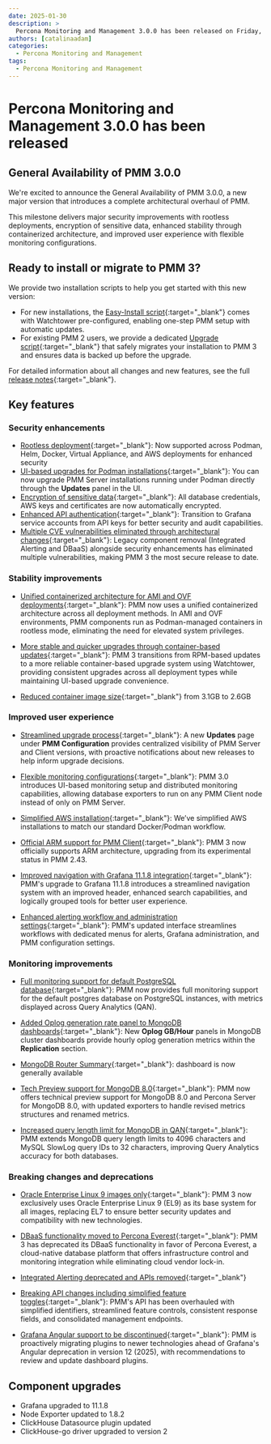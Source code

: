 ```yaml
---
date: 2025-01-30
description: >
  Percona Monitoring and Management 3.0.0 has been released on Friday, January 30, 2025.
authors: [catalinaadam]
categories:
  - Percona Monitoring and Management
tags:
  - Percona Monitoring and Management
---
```


# Percona Monitoring and Management 3.0.0 has been released

<!-- more -->


## General Availability of PMM 3.0.0

We're excited to announce the General Availability of PMM 3.0.0, a new major version that introduces a complete architectural overhaul of PMM. 

This milestone delivers major security improvements with rootless deployments, encryption of sensitive data, enhanced stability through containerized architecture, and improved user experience with flexible monitoring configurations. 

## Ready to install or migrate to PMM 3?
We provide two installation scripts to help you get started with this new version:

- For new installations, the [Easy-Install script](https://docs.percona.com/percona-monitoring-and-management/3/quickstart/index.html){:target="_blank"} comes with Watchtower pre-configured, enabling one-step PMM setup with automatic updates.
- For existing PMM 2 users, we provide a dedicated [Upgrade script](https://docs.percona.com/percona-monitoring-and-management/3/pmm-upgrade/migrating_from_pmm_2.html#step-2-migrate-pmm-2-server-to-pmm-3){:target="_blank"} that safely migrates your installation to PMM 3 and ensures data is backed up before the upgrade.

For detailed information about all changes and new features, see  the full [release notes](https://docs.percona.com/percona-monitoring-and-management/3/release-notes/3.0.0.html){:target="_blank"}.

## Key features

### Security enhancements
- [Rootless deployment](https://docs.percona.com/percona-monitoring-and-management/3/setting-up/index.html#set-up-pmm-server){:target="_blank"}: Now supported across Podman, Helm, Docker, Virtual Appliance, and AWS deployments for enhanced security
- [UI-based upgrades for Podman installations](https://docs.percona.com/percona-monitoring-and-management/3/install-pmm/install-pmm-server/baremetal/podman/index.html){:target="_blank"}: You can now upgrade PMM Server installations running under Podman directly through the **Updates** panel in the UI.
- [Encryption of sensitive data](https://docs.percona.com/percona-monitoring-and-management/3/pmm-admin/security/data_encryption.html){:target="_blank"}: All database credentials, AWS keys and certificates are now automatically encrypted.
- [Enhanced API authentication](https://docs.percona.com/percona-monitoring-and-management/3/api/authentication.html){:target="_blank"}: Transition to Grafana service accounts from API keys for better security and audit capabilities. 
- [Multiple CVE vulnerabilities eliminated through architectural changes](https://docs.percona.com/percona-monitoring-and-management/3/release-notes/3.0.0.html#cves-eliminated-through-architectural-changes){:target="_blank"}: Legacy component removal (Integrated Alerting and DBaaS) alongside security enhancements has eliminated multiple vulnerabilities, making PMM 3 the most secure release to date.

### Stability improvements
- [Unified containerized architecture for AMI and OVF deployments](https://docs.percona.com/percona-monitoring-and-management/3/release-notes/3.0.0.html#containerized-pmm-architecture-for-ami-and-ovf-deployments){:target="_blank"}: PMM now uses a unified containerized architecture across all deployment methods. In AMI and OVF environments, PMM components run as Podman-managed containers in rootless mode, eliminating the need for elevated system privileges.

- [More stable and quicker upgrades through container-based updates](https://docs.percona.com/percona-monitoring-and-management/3/release-notes/3.0.0.html#more-stable-and-quicker-upgrades){:target="_blank"}: PMM 3 transitions from RPM-based updates to a more reliable container-based upgrade system using Watchtower, providing consistent upgrades across all deployment types while maintaining UI-based upgrade convenience. 
- [Reduced container image size](https://docs.percona.com/percona-monitoring-and-management/3/release-notes/3.0.0.html#reduced-pmm-container-image-size){:target="_blank"} from 3.1GB to 2.6GB

### Improved user experience
- [Streamlined upgrade process](https://docs.percona.com/percona-monitoring-and-management/3/release-notes/3.0.0.html#new-upgrade-ui){:target="_blank"}: A new **Updates** page under **PMM Configuration** provides centralized visibility of PMM Server and Client versions, with proactive notifications about new releases to help inform upgrade decisions.  

- [Flexible monitoring configurations](https://docs.percona.com/percona-monitoring-and-management/3/install-pmm/install-pmm-client/index.html#connect-services){:target="_blank"}: PMM 3.0 introduces UI-based monitoring setup and distributed monitoring capabilities, allowing database exporters to run on any PMM Client node instead of only on PMM Server.
- [Simplified AWS installation](https://docs.percona.com/percona-monitoring-and-management/3/install-pmm/install-pmm-server/aws/aws.html){:target="_blank"}: We’ve simplified AWS installations to match our standard Docker/Podman workflow. 
- [Official ARM support for PMM Client](https://docs.percona.com/percona-monitoring-and-management/3/release-notes/3.0.0.html#official-arm-support-for-pmm-client){:target="_blank"}: PMM 3 now officially supports ARM architecture, upgrading from its experimental status in PMM 2.43.
- [Improved navigation with Grafana 11.1.8 integration](https://community.grafana.com/t/changelog-updates-in-grafana-11-1-8/134843){:target="_blank"}: PMM's upgrade to Grafana 11.1.8 introduces a streamlined navigation system with an improved header, enhanced search capabilities, and logically grouped tools for better user experience.
- [Enhanced alerting workflow and administration settings](https://docs.percona.com/percona-monitoring-and-management/3/release-notes/3.0.0.html#improved-alerting-workflow){:target="_blank"}: PMM's updated interface streamlines workflows with dedicated menus for alerts, Grafana administration, and PMM configuration settings.


### Monitoring improvements
- [Full monitoring support for default PostgreSQL database](https://docs.percona.com/percona-monitoring-and-management/3/release-notes/3.0.0.html#added-monitoring-support-for-default-postgresql-database){:target="_blank"}: PMM now provides full monitoring support for the default postgres database on PostgreSQL instances, with metrics displayed across Query Analytics (QAN).
- [Added Oplog generation rate panel to MongoDB dashboards](https://docs.percona.com/percona-monitoring-and-management/3/release-notes/3.0.0.html#added-oplog-generation-rate-panel-to-mongodb-dashboards){:target="_blank"}: New **Oplog GB/Hour** panels in MongoDB cluster dashboards provide hourly oplog generation metrics within the **Replication** section.

- [MongoDB Router Summary](https://docs.percona.com/percona-monitoring-and-management/3/reference/dashboards/dashboard-mongodb-router-summary.html){:target="_blank"}: dashboard is now generally available
- [Tech Preview support for MongoDB 8.0](https://www.mongodb.com/docs/manual/release-notes/8.0/){:target="_blank"}: PMM now offers technical preview support for MongoDB 8.0 and Percona Server for MongoDB 8.0, with updated exporters to handle revised metrics structures and renamed metrics.
- [Increased query length limit for MongoDB in QAN](https://docs.percona.com/percona-monitoring-and-management/3/release-notes/3.0.0.html#increased-query-length-limit-for-mongodb-in-qan){:target="_blank"}: PMM extends MongoDB query length limits to 4096 characters and MySQL SlowLog query IDs to 32 characters, improving Query Analytics accuracy for both databases.

### Breaking changes and deprecations

- [Oracle Enterprise Linux 9 images only](https://docs.percona.com/percona-monitoring-and-management/3/release-notes/3.0.0.html#oracle-enterprise-linux-9-images-only){:target="_blank"}: PMM 3 now exclusively uses Oracle Enterprise Linux 9 (EL9) as its base system for all images, replacing EL7 to ensure better security updates and compatibility with new technologies.

- [DBaaS functionality moved to Percona Everest](https://www.percona.com/resources/percona-everest){:target="_blank"}: PMM 3 has deprecated its DBaaS functionality in favor of Percona Everest, a cloud-native database platform that offers infrastructure control and monitoring integration while eliminating cloud vendor lock-in.

- [Integrated Alerting deprecated and APIs removed](https://docs.percona.com/percona-monitoring-and-management/3/alert/index.html){:target="_blank"}
- [Breaking API changes including simplified feature toggles](https://docs.percona.com/percona-monitoring-and-management/3/release-notes/3.0.0.html#breaking-api-changes){:target="_blank"}: PMM's API has been overhauled with simplified identifiers, streamlined feature controls, consistent response fields, and consolidated management endpoints.

- [Grafana Angular support to be discontinued](https://docs.percona.com/percona-monitoring-and-management/3/release-notes/3.0.0.html#grafana-angular-support-discontinuation){:target="_blank"}: PMM is proactively migrating plugins to newer technologies ahead of Grafana's Angular deprecation in version 12 (2025), with recommendations to review and update dashboard plugins.


## Component upgrades
- Grafana upgraded to 11.1.8
- Node Exporter updated to 1.8.2
- ClickHouse Datasource plugin updated
- ClickHouse-go driver upgraded to version 2

